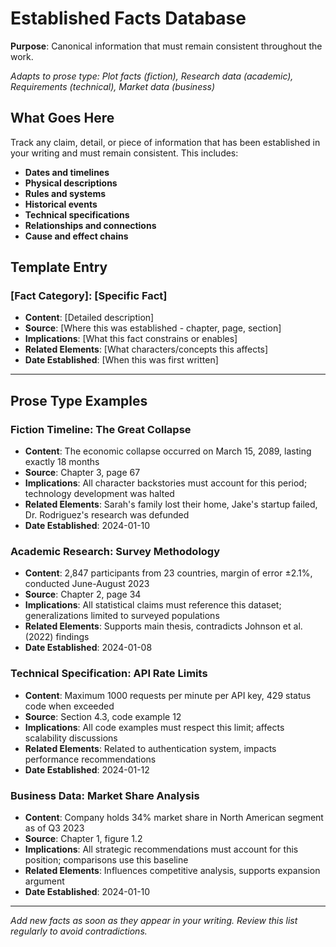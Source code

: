 # Established Facts Database

**Purpose**: Canonical information that must remain consistent throughout the work.

*Adapts to prose type: Plot facts (fiction), Research data (academic), Requirements (technical), Market data (business)*

## What Goes Here

Track any claim, detail, or piece of information that has been established in your writing and must remain consistent. This includes:

- **Dates and timelines**
- **Physical descriptions**
- **Rules and systems**
- **Historical events**
- **Technical specifications**
- **Relationships and connections**
- **Cause and effect chains**

## Template Entry

### [Fact Category]: [Specific Fact]
- **Content**: [Detailed description]
- **Source**: [Where this was established - chapter, page, section]
- **Implications**: [What this fact constrains or enables]
- **Related Elements**: [What characters/concepts this affects]
- **Date Established**: [When this was first written]

---

## Prose Type Examples

### Fiction Timeline: The Great Collapse
- **Content**: The economic collapse occurred on March 15, 2089, lasting exactly 18 months
- **Source**: Chapter 3, page 67
- **Implications**: All character backstories must account for this period; technology development was halted
- **Related Elements**: Sarah's family lost their home, Jake's startup failed, Dr. Rodriguez's research was defunded
- **Date Established**: 2024-01-10

### Academic Research: Survey Methodology
- **Content**: 2,847 participants from 23 countries, margin of error ±2.1%, conducted June-August 2023
- **Source**: Chapter 2, page 34
- **Implications**: All statistical claims must reference this dataset; generalizations limited to surveyed populations
- **Related Elements**: Supports main thesis, contradicts Johnson et al. (2022) findings
- **Date Established**: 2024-01-08

### Technical Specification: API Rate Limits
- **Content**: Maximum 1000 requests per minute per API key, 429 status code when exceeded
- **Source**: Section 4.3, code example 12
- **Implications**: All code examples must respect this limit; affects scalability discussions
- **Related Elements**: Related to authentication system, impacts performance recommendations
- **Date Established**: 2024-01-12

### Business Data: Market Share Analysis
- **Content**: Company holds 34% market share in North American segment as of Q3 2023
- **Source**: Chapter 1, figure 1.2
- **Implications**: All strategic recommendations must account for this position; comparisons use this baseline
- **Related Elements**: Influences competitive analysis, supports expansion argument
- **Date Established**: 2024-01-10

---

*Add new facts as soon as they appear in your writing. Review this list regularly to avoid contradictions.*